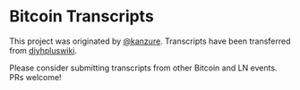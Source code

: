 # Bitcoin Transcripts

This project was originated by [@kanzure](https://github.com/kanzure). Transcripts have been transferred from [diyhpluswiki](https://github.com/kanzure/diyhpluswiki). 

Please consider submitting transcripts from other Bitcoin and LN events. PRs welcome!
